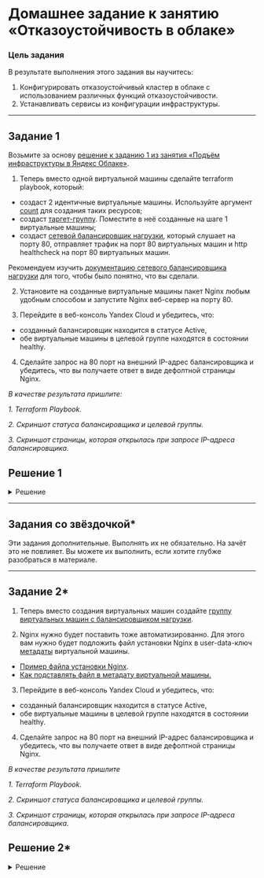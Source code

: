 # Домашнее задание к занятию «Отказоустойчивость в облаке»

### Цель задания

В результате выполнения этого задания вы научитесь:  
1. Конфигурировать отказоустойчивый кластер в облаке с использованием различных функций отказоустойчивости. 
2. Устанавливать сервисы из конфигурации инфраструктуры.

---

## Задание 1 

Возьмите за основу [решение к заданию 1 из занятия «Подъём инфраструктуры в Яндекс Облаке»](https://github.com/netology-code/sdvps-homeworks/blob/main/7-03.md#задание-1).

1. Теперь вместо одной виртуальной машины сделайте terraform playbook, который:

- создаст 2 идентичные виртуальные машины. Используйте аргумент [count](https://www.terraform.io/docs/language/meta-arguments/count.html) для создания таких ресурсов;
- создаст [таргет-группу](https://registry.terraform.io/providers/yandex-cloud/yandex/latest/docs/resources/lb_target_group). Поместите в неё созданные на шаге 1 виртуальные машины;
- создаст [сетевой балансировщик нагрузки](https://registry.terraform.io/providers/yandex-cloud/yandex/latest/docs/resources/lb_network_load_balancer), который слушает на порту 80, отправляет трафик на порт 80 виртуальных машин и http healthcheck на порт 80 виртуальных машин.

Рекомендуем изучить [документацию сетевого балансировщика нагрузки](https://cloud.yandex.ru/docs/network-load-balancer/quickstart) для того, чтобы было понятно, что вы сделали.

2. Установите на созданные виртуальные машины пакет Nginx любым удобным способом и запустите Nginx веб-сервер на порту 80.

3. Перейдите в веб-консоль Yandex Cloud и убедитесь, что: 

- созданный балансировщик находится в статусе Active,
- обе виртуальные машины в целевой группе находятся в состоянии healthy.

4. Сделайте запрос на 80 порт на внешний IP-адрес балансировщика и убедитесь, что вы получаете ответ в виде дефолтной страницы Nginx.

*В качестве результата пришлите:*

*1. Terraform Playbook.*

*2. Скриншот статуса балансировщика и целевой группы.*

*3. Скриншот страницы, которая открылась при запросе IP-адреса балансировщика.*

## Решение 1 

<details>
  <summary>Решение</summary>

  - С терраформом не стал заморачиваться и написал линейный скрипт. Соответсвенно в файле meta.yaml, настрйоки пользователя для доступа по ssh.
  - Для устанвоки Nginx использовал ранее заготовленные плейбуки. 
  - terraform playbook:
    ```
    terraform {
      required_providers {
        yandex = {
          source = "yandex-cloud/yandex"
        }
      }
    
      required_version = ">= 0.13"
    }
    
    provider "yandex" {
      zone = "ru-central1-b"
    }
    
    resource "yandex_compute_instance" "server" {
      count = 2
      name = "server${count.index}"
      platform_id = "standard-v3"
    
      resources {
        core_fraction = 20
        cores = 2
        memory = 2
      }
    
      boot_disk {
        initialize_params {
            image_id = "fd8g5aftj139tv8u2mo1"
            size = 10
        }
      }
    
      network_interface {
        subnet_id = yandex_vpc_subnet.subnet-1.id
        nat = true
      }
    
      placement_policy {
        placement_group_id = "${yandex_compute_placement_group.group1.id}"
      }
    
      metadata = {
        user-data = file("./meta.yaml")
      }
    }
    
    resource "yandex_compute_placement_group" "group1" {
      name="test-pg1"
    }
    
    resource "yandex_vpc_network" "network-1"{
      name = "network1"
    }
    
    resource "yandex_vpc_subnet" "subnet-1"{
      name           = "subnet1"
      zone           = "ru-central1-b"
      v4_cidr_blocks = ["192.168.10.0/24"]
      network_id     = "${yandex_vpc_network.network-1.id}"
    }
    
    
    resource "yandex_lb_network_load_balancer" "lb-1" {
      name = "lb-1"
      listener {
        name = "my-lb1"
        port = 80
        external_address_spec {
          ip_version = "ipv4"
        }
      }
      attached_target_group {
        target_group_id = yandex_lb_target_group.test-1.id
        healthcheck {
          name = "http"
          http_options {
            port = 80
            path = "/"
          }
        }
      }
    }
    
    resource "yandex_lb_target_group" "test-1" {
      name      = "test-1"
      target {
        subnet_id = yandex_vpc_subnet.subnet-1.id
        address   = yandex_compute_instance.server[0].network_interface.0.ip_address
      }
      target {
        subnet_id = yandex_vpc_subnet.subnet-1.id
        address   = yandex_compute_instance.server[1].network_interface.0.ip_address
      }
    }
    ```
  - ![image](https://github.com/ADNikulin/netology/assets/44374132/c5f6aecc-c26c-46e2-879d-393c2c95b21c)
  - ![image](https://github.com/ADNikulin/netology/assets/44374132/2e56057d-666f-4ec8-a6f1-0e57de16b29a)
  - ![image](https://github.com/ADNikulin/netology/assets/44374132/a877e865-0a68-4fb9-99e2-82d2ccf8f287)
  - ![image](https://github.com/ADNikulin/netology/assets/44374132/3729f894-86bb-46ad-95d9-5eec16e021a0)


</details>

---

## Задания со звёздочкой*
Эти задания дополнительные. Выполнять их не обязательно. На зачёт это не повлияет. Вы можете их выполнить, если хотите глубже разобраться в материале.

---

## Задание 2*

1. Теперь вместо создания виртуальных машин создайте [группу виртуальных машин с балансировщиком нагрузки](https://cloud.yandex.ru/docs/compute/operations/instance-groups/create-with-balancer).

2. Nginx нужно будет поставить тоже автоматизированно. Для этого вам нужно будет подложить файл установки Nginx в user-data-ключ [метадаты](https://cloud.yandex.ru/docs/compute/concepts/vm-metadata) виртуальной машины.

- [Пример файла установки Nginx](https://github.com/nar3k/yc-public-tasks/blob/master/terraform/metadata.yaml).
- [Как подставлять файл в метадату виртуальной машины.](https://github.com/nar3k/yc-public-tasks/blob/a6c50a5e1d82f27e6d7f3897972adb872299f14a/terraform/main.tf#L38)

3. Перейдите в веб-консоль Yandex Cloud и убедитесь, что: 

- созданный балансировщик находится в статусе Active,
- обе виртуальные машины в целевой группе находятся в состоянии healthy.

4. Сделайте запрос на 80 порт на внешний IP-адрес балансировщика и убедитесь, что вы получаете ответ в виде дефолтной страницы Nginx.

*В качестве результата пришлите*

*1. Terraform Playbook.*

*2. Скриншот статуса балансировщика и целевой группы.*

*3. Скриншот страницы, которая открылась при запросе IP-адреса балансировщика.*

## Решение 2*

<details>
  <summary>Решение</summary>

  
  
</details>
